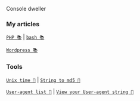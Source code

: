   Console dweller

### My articles

[`PHP 📚`](https://beamtic.com/php-tutorials) | [`bash 📚`](https://beamtic.com/tag/bash-tutorials)

[`Wordpress 📚`](https://beamtic.com/tag/wordpress-tutorials) 

### Tools

[`Unix time 🔨`](https://beamtic.com/current-unix-timestamp) | [`String to md5 🔨`](https://beamtic.com/string-to-md5)

[`User-agent list 🔨`](https://beamtic.com/user-agents/) | [`View your User-agent string 🔨`](https://beamtic.com/view-user-agent-tool)
